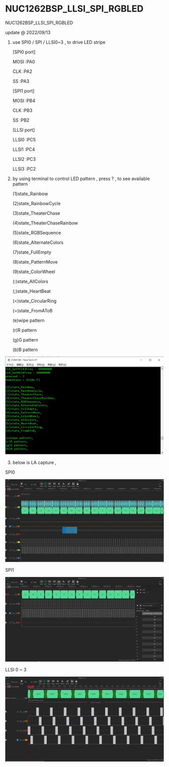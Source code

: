 # NUC1262BSP_LLSI_SPI_RGBLED
 NUC1262BSP_LLSI_SPI_RGBLED


update @ 2022/09/13

1. use SPI0 / SPI / LLSI0~3 , to drive LED stripe

	[SPI0 port]	
	
	MOSI	:PA0	
	
	CLK		:PA2	
	
	SS		:PA3

	[SPI1 port]	
	
	MOSI	:PB4	
	
	CLK		:PB3	
	
	SS		:PB2	

	[LLSI port]	
	
	LLSI0	:PC5
	
	LLSI1	:PC4
	
	LLSI2	:PC3	
	
	LLSI3	:PC2

2. by using terminal to control LED pattern , press ? , to see available pattern

	(1)state_Rainbow
	
	(2)state_RainbowCycle
	
	(3)state_TheaterChase
	
	(4)state_TheaterChaseRainbow
	
	(5)state_RGBSequence
	
	(6)state_AlternateColors
	
	(7)state_FullEmpty
	
	(8)state_PatternMove
	
	(9)state_ColorWheel
	
	(:)state_AllColors
	
	(;)state_HeartBeat
	
	(<)state_CircularRing
	
	(=)state_FromAToB

	(e)wipe pattern
	
	(r)R pattern	
	
	(g)G pattern
	
	(b)B pattern	

![image](https://github.com/released/NUC1262BSP_LLSI_SPI_RGBLED/blob/main/log.jpg)

3. below is LA capture , 

SPI0

![image](https://github.com/released/NUC1262BSP_LLSI_SPI_RGBLED/blob/main/LA_SPI0.jpg)

SPI1

![image](https://github.com/released/NUC1262BSP_LLSI_SPI_RGBLED/blob/main/LA_SPI1.jpg)

LLSI 0 ~ 3

![image](https://github.com/released/NUC1262BSP_LLSI_SPI_RGBLED/blob/main/LA_LLSI.jpg)



